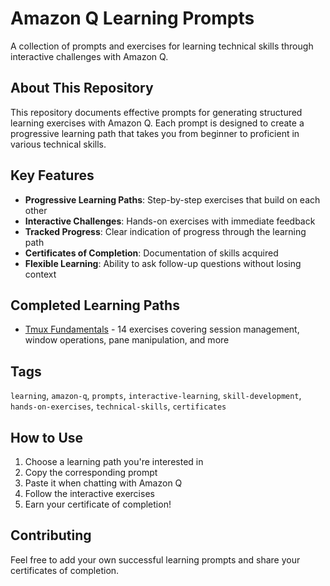 # Amazon Q Learning Prompts

A collection of prompts and exercises for learning technical skills through interactive challenges with Amazon Q.

## About This Repository

This repository documents effective prompts for generating structured learning exercises with Amazon Q. Each prompt is designed to create a progressive learning path that takes you from beginner to proficient in various technical skills.

## Key Features

- **Progressive Learning Paths**: Step-by-step exercises that build on each other
- **Interactive Challenges**: Hands-on exercises with immediate feedback
- **Tracked Progress**: Clear indication of progress through the learning path
- **Certificates of Completion**: Documentation of skills acquired
- **Flexible Learning**: Ability to ask follow-up questions without losing context

## Completed Learning Paths

- [Tmux Fundamentals](./certificates/tmux-certificate.md) - 14 exercises covering session management, window operations, pane manipulation, and more

## Tags

`learning`, `amazon-q`, `prompts`, `interactive-learning`, `skill-development`, `hands-on-exercises`, `technical-skills`, `certificates`

## How to Use

1. Choose a learning path you're interested in
2. Copy the corresponding prompt
3. Paste it when chatting with Amazon Q
4. Follow the interactive exercises
5. Earn your certificate of completion!

## Contributing

Feel free to add your own successful learning prompts and share your certificates of completion.
